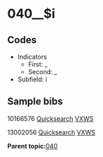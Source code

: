 # 040\_\_$i

## Codes

-   Indicators
    -   First: \_
    -   Second: \_
-   Subfield: i

## Sample bibs

10166576 [Quicksearch](https://search.library.yale.edu/catalog/10166576) [VXWS](http://prodorbis.library.yale.edu:7014/vxws/GetHoldingsService?bibId=10166576)

13002056 [Quicksearch](https://search.library.yale.edu/catalog/13002056) [VXWS](http://prodorbis.library.yale.edu:7014/vxws/GetHoldingsService?bibId=13002056)

**Parent topic:**[040](../../tags/040/040.md)

